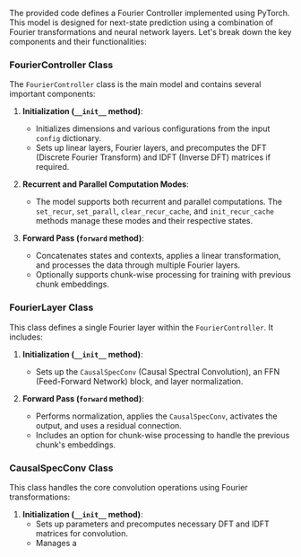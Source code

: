 The provided code defines a Fourier Controller implemented using PyTorch. This model is designed for next-state prediction using a combination of Fourier transformations and neural network layers. Let's break down the key components and their functionalities:

### FourierController Class

The `FourierController` class is the main model and contains several important components:
1. **Initialization (`__init__` method)**:
   - Initializes dimensions and various configurations from the input `config` dictionary.
   - Sets up linear layers, Fourier layers, and precomputes the DFT (Discrete Fourier Transform) and IDFT (Inverse DFT) matrices if required.

2. **Recurrent and Parallel Computation Modes**:
   - The model supports both recurrent and parallel computations. The `set_recur`, `set_parall`, `clear_recur_cache`, and `init_recur_cache` methods manage these modes and their respective states.
   
3. **Forward Pass (`forward` method)**:
   - Concatenates states and contexts, applies a linear transformation, and processes the data through multiple Fourier layers.
   - Optionally supports chunk-wise processing for training with previous chunk embeddings.

### FourierLayer Class

This class defines a single Fourier layer within the `FourierController`. It includes:
1. **Initialization (`__init__` method)**:
   - Sets up the `CausalSpecConv` (Causal Spectral Convolution), an FFN (Feed-Forward Network) block, and layer normalization.

2. **Forward Pass (`forward` method)**:
   - Performs normalization, applies the `CausalSpecConv`, activates the output, and uses a residual connection.
   - Includes an option for chunk-wise processing to handle the previous chunk's embeddings.

### CausalSpecConv Class

This class handles the core convolution operations using Fourier transformations:
1. **Initialization (`__init__` method)**:
   - Sets up parameters and precomputes necessary DFT and IDFT matrices for convolution.
   - Manages a
